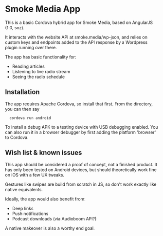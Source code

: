 Smoke Media App
========

This is a basic Cordova hybrid app for Smoke Media, based on AngularJS (1.0, soz).

It interacts with the website API at smoke.media/wp-json, and relies on custom keys and endpoints added to the API response by a Wordpress plugin running over there.

The app has basic functionality for:

* Reading articles
* Listening to live radio stream
* Seeing the radio schedule

Installation
-----------

The app requires Apache Cordova, so install that first. From the directory, you can then say

      cordova run android

To install a debug APK to a testing device with USB debugging enabled. You can also run it in a browser debugger by first adding the platform 'browser' to Cordova.

Wish list & known issues
---------

This app should be considered a proof of concept, not a finished product. It has only been tested on Android devices, but should theoretically work fine on iOS with a few UX tweaks.

Gestures like swipes are build from scratch in JS, so don't work exactly like native equivalents.

Ideally, the app would also benefit from:

* Deep links
* Push notifications
* Podcast downloads (via Audioboom API?)

A native makeover is also a worthy end goal.
